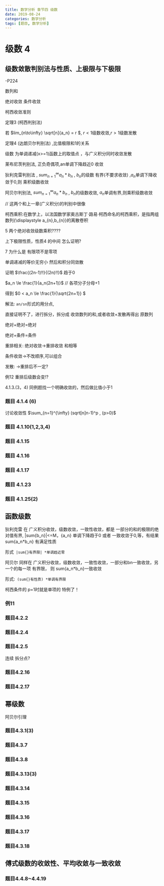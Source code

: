 ```yaml
---
title: 数学分析 章节四 级数
date: 2019-08-24
categories: 数学分析
tags: [题目, 数学分析]
---
```


# 级数 4

## 级数敛散判别法与性质、上极限与下极限

-P224

数列和

绝对收敛 条件收敛

柯西收敛准则

定理3 (柯西判别法)

若 $lim_{n\to\infty} \sqrt[n]{a_n} = r $, $r<1$级数收敛,$r>1$级数发散

定理4 (达朗贝尔判别法) ,比值极限和1的关系

级数 为单调递减(x>=1)函数上的取值点 ，与广义积分同时收敛发散

莱布尼茨判别法, 正负奇偶项,an单调下降趋近0 收敛

狄利克雷判别法 , $sum_{n=1}^{\infty} {a_n*b_n}$ , $b_n$的级数 有界(不要求收敛) ,$a_n$单调下降收敛于0,则 乘积级数收敛

阿贝尔判别法, $sum_{n=1}^{\infty} {a_n*b_n}$ , $b_n$的级数收敛, $a_n$单调有界,则乘积级数收敛

// 这两个和上一章(广义积分)的判别中很像

柯西乘积:在数学上，以法国数学家奥古斯丁·路易·柯西命名的柯西乘积，是指两组数列{\displaystyle a_{n},b_{n}}的离散卷积

<!-- more -->

5 两个绝对收敛级数乘积????

上下极限性质，性质4 的中间 怎么证明?

7 为什么是 有限项不是零项

单调递减的等价无穷小 然后和积分同敛散

证明 $\frac{(2n-1)!!}{(2n)!!}$ 趋于0

$a_n \le \frac{1}{a_n(2n+1)}$ // 各项分子分母+1

得到 $0 < a_n \le \frac{1}{\sqrt{2n+1}} $

解法: `an/sn`形式的用分点,

直接证明不了，进行拆分，拆分成 收敛数列的和,或者收敛+发散再得出 原数列

绝对+绝对=绝对

绝对+条件=条件

重排相关: 绝对收敛->重排收敛 和相等

条件收敛->不改顺序,可以组合

发散: ->重排后不一定?

例12 重排后级数会变!?

4.1.3.(3，4) 同例题找一个明确收敛的，然后做比值小于1

### 题目 4.1.4 (6)

讨论收敛性 $\sum_{n=1}^{\infty} (sqrt[n]n-1)^p , (p>0)$

### 题目 4.1.10(1,2,3,4)

### 题目 4.1.15

### 题目 4.1.16

### 题目 4.1.17

### 题目 4.1.23

### 题目 4.1.25(2)

## 函数级数

狄利克雷 在 广义积分收敛，级数收敛，一致性收敛，都是 一部分的和的极限的绝对值有界, |sum{b_n}|<=M，{a_n} 单调下降趋于0 或者 一致收敛于0,等，有结果 sum{a_n*b_n} 有满足性质

形式` |sum{}有界限| *单调趋近零`

阿贝尔 同样在 广义积分收敛，级数收敛，一致性收敛，一部分和bn一致收敛，另一个的每一项 有界限， 则 sum{a_n*b_n}一致收敛

形式:` (sum{}有性质) *单调有界限`

柯西条件的 p=1时就是单项的 特例了！

### 例11

### 题目4.2.2

### 题目4.2.4

### 题目4.2.5

连续 拆分点?

### 题目4.2.16

### 题目4.2.17

## 幂级数

阿贝尔引理

### 题目4.3.1(3)

### 题目4.3.7

### 题目4.3.8

### 题目4.3.13(3)

### 题目4.3.14

### 题目4.3.15

### 题目4.3.16

### 题目4.3.17

### 题目4.3.18

## 傅式级数的收敛性、平均收敛与一致收敛

### 题目4.4.8~4.4.19

